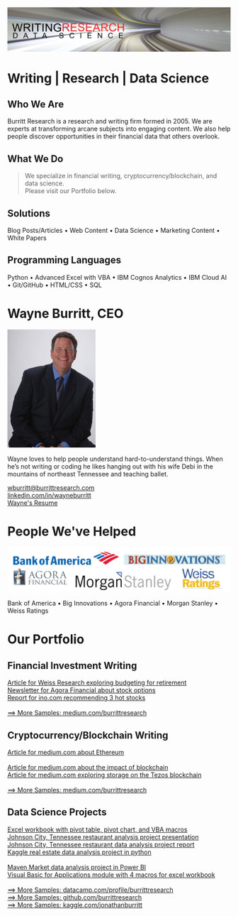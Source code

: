 <img src="github-cover-ds.png">

# Writing | Research | Data Science

## Who We Are

Burritt Research is a research and writing firm formed in 2005. We are experts at transforming arcane subjects into engaging content. We also help people discover opportunities in their financial data that others overlook.

## What We Do

> We specialize in financial writing, cryptocurrency/blockchain, and data science.<br>
> Please visit our Portfolio below.<br>

## Solutions

Blog Posts/Articles • Web Content • Data Science • Marketing Content • White Papers

## Programming Languages

Python • Advanced Excel with VBA • IBM Cognos Analytics • IBM Cloud AI • Git/GitHub • HTML/CSS • SQL<br>

# Wayne Burritt, CEO<br>

<img src="wayne-burritt-pic.jpg">

Wayne loves to help people understand hard-to-understand things. When he’s not writing or coding he likes hanging out with his wife Debi in the mountains of northeast Tennessee and teaching ballet.<br>

[wburritt@burrittresearch.com](mailto:wburritt@burrittresearch.com?subject=Info)<br>
[linkedin.com/in/wayneburritt](https://www.linkedin.com/in/wayneburritt 'Wayne Burritt LinkedIn')<br>
[Wayne's Resume](https://burrittresearch.com/j-wayne-burritt-resume.pdf "Wayne's Resume")<br>

# People We've Helped<br>

<img src="github-clients.png">

Bank of America • Big Innovations • Agora Financial • Morgan Stanley • Weiss Ratings<br>

# Our Portfolio<br>

## Financial Investment Writing<br>

[Article for Weiss Research exploring budgeting for retirement](https://burrittresearch.com/wayne-burritt-article-money-and-markets.pdf 'Article for Weiss Research exploring budgeting for retirement')<br>
[Newsletter for Agora Financial about stock options](https://burrittresearch.com/wayne-burritt-newsletter-agora-emo2.pdf 'Newsletter for Agora Financial about stock options')<br>
[Report for ino.com recommending 3 hot stocks](https://burrittresearch.com/wayne-burritt-report-3-hot-stocks-ino.pdf 'Report for ino.com recommending 3 hot stocks')<br><br>
[==> More Samples: medium.com/burrittresearch](https://medium.com/burrittresearch 'Medium Burritt Research')<br>

## Cryptocurrency/Blockchain Writing<br>

[Article for medium.com about Ethereum](https://burrittresearch.com/wayne-burritt-article-buy-ethereum-today-medium.pdf 'Article for medium.com about Ethereum')<br><br>
[Article for medium.com about the impact of blockchain](https://burrittresearch.com/wayne-burritt-article-blockchain-will-reshape-medium.pdf 'Article for medium.com about the impact of blockchain')<br>
[Article for medium.com exploring storage on the Tezos blockchain](https://burrittresearch.com/wayne-burritt-article-heres-why-tezos-medium.pdf 'Article for medium.com exploring storage on the Tezos blockchain')<br><br>
[==> More Samples: medium.com/burrittresearch](https://medium.com/burrittresearch 'Medium Burritt Research')<br>

## Data Science Projects<br>

[Excel workbook with pivot table, pivot chart, and VBA macros](https://burrittresearch.com/wayne-burritt-excel-pivot-table-with-vba.pdf 'Excel workbook with pivot table, pivot chart, and VBA macros')<br>
[Johnson City, Tennessee restaurant analysis project presentation](https://burrittresearch.com/wayne-burritt-restaurants-jc-presentation.pdf 'Johnson City, Tennessee restaurant analysis project presentation')<br>
[Johnson City, Tennessee restaurant data analysis project report](https://burrittresearch.com/wayne-burritt-restaurants-jc-report.pdf 'Johnson City, Tennessee restaurant data analysis project report')<br>
[Kaggle real estate data analysis project in python](https://github.com/burrittresearch/kaggle-competition-predict-house-prices 'Kaggle real estate data analysis project in python')<br><br>
[Maven Market data analysis project in Power BI](https://burrittresearch.com/wayne-burritt-power-bi-maven-market.pdf 'Maven Market data analysis project in Power BI')  
[Visual Basic for Applications module with 4 macros for excel workbook](https://burrittresearch.com/wayne-burritt-excel-vba-macros.pdf 'Visual Basic for Applications module with 4 macros for excel workbook')<br><br>
[==> More Samples: datacamp.com/profile/burrittresearch](https://app.datacamp.com/profile/burrittresearch 'DataCamp Burritt Research')<br>
[==> More Samples: github.com/burrittresearch](https://github.com/burrittresearch 'GitHub Burritt Research')<br>
[==> More Samples: kaggle.com/jonathanburritt](https://www.kaggle.com/jonathanburritt 'Kaggle Jonathan Burritt')<br>
